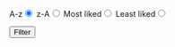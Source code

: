 <label for="ascending">A-z</label><input id="ascending" name="sort" type="radio" checked="checked">
<label for="descending">z-A</label><input id="descending" name="sort" type="radio">
<label for="top-rated">Most liked</label><input id="top-rated" name="sort" type="radio">
<label for="least-rated">Least liked</label><input id="least-rated" name="sort" type="radio">

<button type="button" onclick="reFilter()">Filter</button>


<table id="books"></table>

<table id="plan_to_read"><table>

<script src="books.js"></script>

